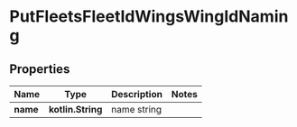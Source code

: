 
# PutFleetsFleetIdWingsWingIdNaming

## Properties
Name | Type | Description | Notes
------------ | ------------- | ------------- | -------------
**name** | **kotlin.String** | name string | 



